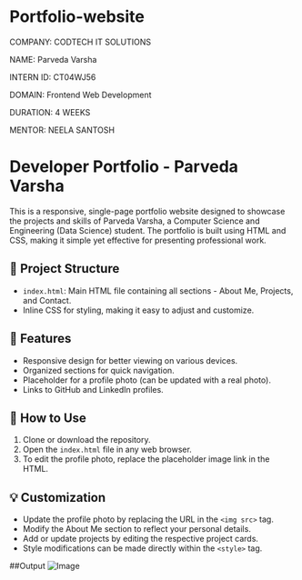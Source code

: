 # Portfolio-website


COMPANY: CODTECH IT SOLUTIONS

NAME: Parveda Varsha

INTERN ID: CT04WJ56

DOMAIN: Frontend Web Development

DURATION: 4 WEEKS

MENTOR: NEELA SANTOSH


# Developer Portfolio - Parveda Varsha

This is a responsive, single-page portfolio website designed to showcase the projects and skills of Parveda Varsha, a Computer Science and Engineering (Data Science) student. The portfolio is built using HTML and CSS, making it simple yet effective for presenting professional work.

## 📁 Project Structure
- `index.html`: Main HTML file containing all sections - About Me, Projects, and Contact.
- Inline CSS for styling, making it easy to adjust and customize.

## 🚀 Features
- Responsive design for better viewing on various devices.
- Organized sections for quick navigation.
- Placeholder for a profile photo (can be updated with a real photo).
- Links to GitHub and LinkedIn profiles.

## 🔧 How to Use
1. Clone or download the repository.
2. Open the `index.html` file in any web browser.
3. To edit the profile photo, replace the placeholder image link in the HTML.

## 💡 Customization
- Update the profile photo by replacing the URL in the `<img src>` tag.
- Modify the About Me section to reflect your personal details.
- Add or update projects by editing the respective project cards.
- Style modifications can be made directly within the `<style>` tag.

##Output
![Image](https://github.com/user-attachments/assets/b55e5c59-59e1-437e-8649-637ac040f30a)


